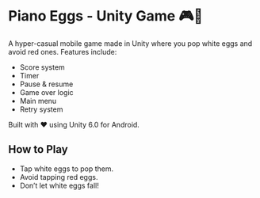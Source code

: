 # Piano Eggs - Unity Game 🎮🥚

A hyper-casual mobile game made in Unity where you pop white eggs and avoid red ones. Features include:
- Score system
- Timer
- Pause & resume
- Game over logic
- Main menu
- Retry system

Built with ❤️ using Unity 6.0 for Android.


## How to Play
- Tap white eggs to pop them.
- Avoid tapping red eggs.
- Don’t let white eggs fall!

